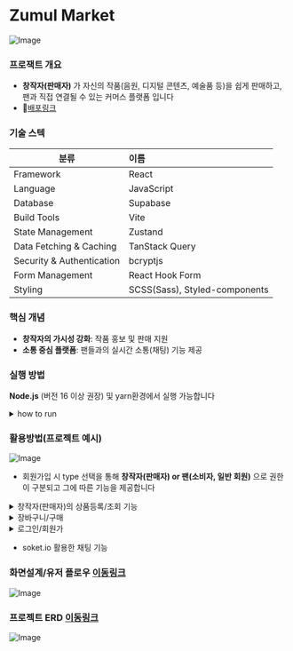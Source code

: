 # Zumul Market
![Image](https://github.com/user-attachments/assets/a333d329-f1aa-4d69-966f-8b52e3693b52)

### 프로잭트 개요

- **창작자(판매자)** 가 자신의 작품(음원, 디지털 콘텐츠, 예술품 등)을 쉽게 판매하고, 팬과 직접 연결될 수 있는 커머스 플랫폼 입니다
- 📃[배포링크](https://zumul-market-rere-alrang0929-alrangs-projects.vercel.app/)

### 기술 스텍
|분류|이름|
|---|:---|
|Framework|React|
|Language|JavaScript|
|Database|Supabase|
|Build Tools|Vite|
|State Management|Zustand|
|Data Fetching & Caching|TanStack Query|
|Security & Authentication|bcryptjs|
|Form Management|React Hook Form|
|Styling|SCSS(Sass), Styled-components|

### 핵심 개념

- **창작자의 가시성 강화**: 작품 홍보 및 판매 지원
- **소통 중심 플랫폼**: 팬들과의 실시간 소통(채팅) 기능 제공


### 실행 방법

**Node.js** (버전 16 이상 권장) 및 yarn환경에서 실행 가능합니다
<details>
  <summary>how to run</summary>
  <!-- 내용 -->
      1. 이 저장소를 복제하세요
    
    ```bash
    git clone https://github.com/alrang0929/zumul-market-rere.git
    ```
    
    2. 프로젝트 디렉토리로 이동합니다
    
    ```bash
    cd zumul-app
    ```
    
    3. 의존성을 설치합니다
    
    ```bash
    yarn
    ```
    
    4. 개발 서버를 실행합니다
    
    ```bash
    yarn dev
    ```
</details>

### 활용방법(프로젝트 예시)

![Image](https://github.com/user-attachments/assets/a79cf771-3df9-4fa4-b7f5-19d7476cec31)

- 회원가입 시 type 선택을 통해 **창작자(판매자) or 팬(소비자, 일반 회원)** 으로 권한이 구분되고 그에 따른 기능을 제공합니다
<details>
  <summary>창작자(판매자)의 상품등록/조회 기능</summary>
  <!-- 내용 -->
     
</details>
<details>
  <summary>장바구니/구매 </summary>
  <!-- 내용 -->
- 로그인 상태가 아닐 시: `alret` 플로팅
        <img width="2503" alt="Image" src="https://github.com/user-attachments/assets/dd5c2c1d-830c-469d-a89f-1d1f9079a69a" />
    
- 로그인 상태: `handleAddToCartg`함수를 호출하여 cart DB에 저장
![Image](https://github.com/user-attachments/assets/0cd2f5b4-3c6a-4b05-a413-525a39891567)

</details>
<details>
  <summary>로그인/회원가</summary>
  <!-- 내용 -->
</details>
  
- soket.io 활용한 채팅 기능

### 화면설계/유저 플로우 [이동링크](https://www.figma.com/design/ZuHIjGrhASbvrYKbIHKHXk/%EC%AA%BC%EB%AC%BC%EB%A7%88%EC%BC%93_%ED%99%94%EB%A9%B4%EC%84%A4%EA%B3%84%EC%84%9C_ver241218?node-id=32-99&t=n3FhKS3jvT6imT7Q-1)
![Image](https://github.com/user-attachments/assets/63e18f1a-881e-42a1-a38c-77b73f134b7a)

### 프로젝트 ERD [이동링크](https://drawsql.app/teams/-2680/diagrams/zumulmarket/embed)
![Image](https://github.com/user-attachments/assets/6c40c23e-2803-4014-bf6a-ebe795bcb48f)

